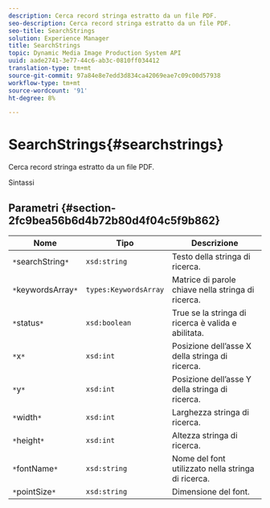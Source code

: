 ```yaml
---
description: Cerca record stringa estratto da un file PDF.
seo-description: Cerca record stringa estratto da un file PDF.
seo-title: SearchStrings
solution: Experience Manager
title: SearchStrings
topic: Dynamic Media Image Production System API
uuid: aade2741-3e77-44c6-ab3c-0810ff034412
translation-type: tm+mt
source-git-commit: 97a84e8e7edd3d834ca42069eae7c09c00d57938
workflow-type: tm+mt
source-wordcount: '91'
ht-degree: 8%

---
```



# SearchStrings{#searchstrings}

Cerca record stringa estratto da un file PDF.

Sintassi

## Parametri {#section-2fc9bea56b6d4b72b80d4f04c5f9b862}

| Nome | Tipo | Descrizione |
|---|---|---|
| `*`searchString`*` | `xsd:string` | Testo della stringa di ricerca. |
| `*`keywordsArray`*` | `types:KeywordsArray` | Matrice di parole chiave nella stringa di ricerca. |
| `*`status`*` | `xsd:boolean` | True se la stringa di ricerca è valida e abilitata. |
| `*`x`*` | `xsd:int` | Posizione dell’asse X della stringa di ricerca. |
| `*`y`*` | `xsd:int` | Posizione dell’asse Y della stringa di ricerca. |
| `*`width`*` | `xsd:int` | Larghezza stringa di ricerca. |
| `*`height`*` | `xsd:int` | Altezza stringa di ricerca. |
| `*`fontName`*` | `xsd:string` | Nome del font utilizzato nella stringa di ricerca. |
| `*`pointSize`*` | `xsd:string` | Dimensione del font. |

